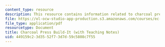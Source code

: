 ```yaml
---
content_type: resource
description: This resource contains information related to charcoal press.
file: https://ol-ocw-studio-app-production.s3.amazonaws.com/courses/ec-720j-d-lab-ii-design-spring-2010/449159c23d3552f73d7d59c5808c7f55_MITEC_720JS10_bldit_chrc.pdf
file_type: application/pdf
resourcetype: Document
title: Charcoal Press Build-It (with Teaching Notes)
uid: 449159c2-3d35-52f7-3d7d-59c5808c7f55
---
```

